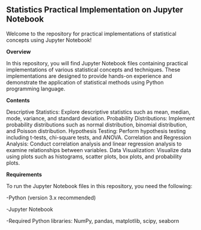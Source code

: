 ## **Statistics Practical Implementation on Jupyter Notebook**

Welcome to the repository for practical implementations of statistical concepts using Jupyter Notebook!

**Overview**






In this repository, you will find Jupyter Notebook files containing practical implementations of various statistical concepts and techniques. These implementations are designed to provide hands-on experience and demonstrate the application of statistical methods using Python programming language.

**Contents**


Descriptive Statistics: Explore descriptive statistics such as mean, median, mode, variance, and standard deviation.
Probability Distributions: Implement probability distributions such as normal distribution, binomial distribution, and Poisson distribution.
Hypothesis Testing: Perform hypothesis testing including t-tests, chi-square tests, and ANOVA.
Correlation and Regression Analysis: Conduct correlation analysis and linear regression analysis to examine relationships between variables.
Data Visualization: Visualize data using plots such as histograms, scatter plots, box plots, and probability plots.

**Requirements**

To run the Jupyter Notebook files in this repository, you need the following:

-Python (version 3.x recommended)

-Jupyter Notebook

-Required Python libraries: NumPy, pandas, matplotlib, scipy, seaborn
